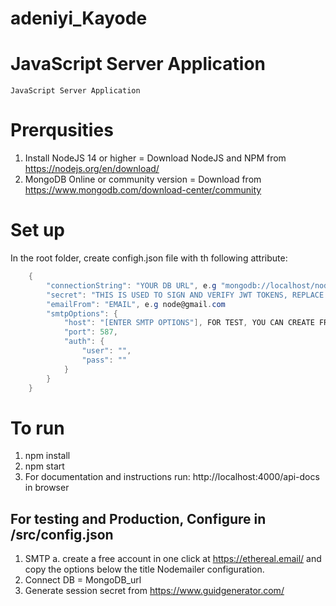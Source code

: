 # adeniyi_Kayode
# JavaScript Server Application  
    
    JavaScript Server Application

# Prerqusities
 1. Install NodeJS 14 or higher = Download NodeJS and NPM from https://nodejs.org/en/download/
 2. MongoDB Online or community version = Download from https://www.mongodb.com/download-center/community

# Set up
  In the root folder, 
    create configh.json file with th following attribute:

```csharp
    {
        "connectionString": "YOUR DB URL", e.g "mongodb://localhost/node-mongo-api"
        "secret": "THIS IS USED TO SIGN AND VERIFY JWT TOKENS, REPLACE IT WITH YOUR OWN SECRET, IT CAN BE ANY STRING"
        "emailFrom": "EMAIL", e.g node@gmail.com
        "smtpOptions": {
            "host": "[ENTER SMTP OPTIONS"], FOR TEST, YOU CAN CREATE FREE TEST ACCOUNT IN ONE CLICK AT https://ethereal.email/
            "port": 587,
            "auth": {
                "user": "",
                "pass": ""
            }
        }
    }
```
# To run
 1. npm install 
 2. npm start
 3. For documentation and instructions run: http://localhost:4000/api-docs in browser

## For testing and Production, Configure in /src/config.json
 1. SMTP 
    a. create a free account in one click at https://ethereal.email/ and copy the options below the title Nodemailer configuration.
 2. Connect DB = MongoDB_url  
 3. Generate session secret from https://www.guidgenerator.com/